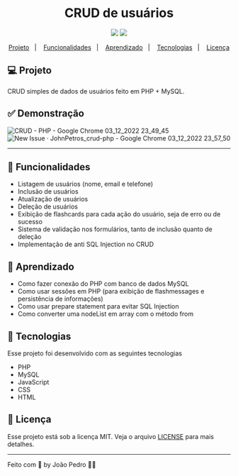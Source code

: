 <h1 align="center">
    CRUD de usuários
</h1>

<p align="center">
  <img src="https://img.shields.io/badge/last%20commit-november-blue" />
  <img src="https://img.shields.io/badge/license-MIT-success"/>
</p>

<p align="center">
  <a href="#-projeto">Projeto</a>&nbsp;&nbsp;&nbsp;|&nbsp;&nbsp;&nbsp;
  <a href="#-funcionalidades">Funcionalidades</a>&nbsp;&nbsp;&nbsp;|&nbsp;&nbsp;&nbsp;
  <a href="#-aprendizado">Aprendizado</a>&nbsp;&nbsp;&nbsp;|&nbsp;&nbsp;&nbsp;
  <a href="#-tecnologias">Tecnologias</a>&nbsp;&nbsp;&nbsp;|&nbsp;&nbsp;&nbsp;
  <a href="#-licença">Licença</a>
</p>

## 💻 Projeto

CRUD simples de dados de usuários feito em PHP + MySQL.

## ✅ Demonstração

![CRUD - PHP - Google Chrome 03_12_2022 23_49_45](https://user-images.githubusercontent.com/93893533/205471951-99e4b12f-75a4-4e11-bc12-16e1b7ce73af.png)
![New Issue · JohnPetros_crud-php - Google Chrome 03_12_2022 23_57_50](https://user-images.githubusercontent.com/93893533/205472008-5df3c83c-bcb9-4e86-8124-da41671780f6.png)

<hr>

## 🔗 Funcionalidades

- Listagem de usuários (nome, email e telefone)
- Inclusão de usuários
- Atualização de usuários
- Deleção de usuários
- Exibição de flashcards para cada ação do usuário, seja de erro ou de sucesso
- Sistema de validação nos formulários, tanto de inclusão quanto de deleção
- Implementação de anti SQL Injection no CRUD

## 📖 Aprendizado

- Como fazer conexão do PHP com banco de dados MySQL
- Como usar sessões em PHP (para exibição de flashmessages e persistência de informações)
- Como usar prepare statement para evitar SQL Injection
- Como converter uma nodeList em array com o método from

## 🚀 Tecnologias

Esse projeto foi desenvolvido com as seguintes tecnologias

- PHP
- MySQL
- JavaScript
- CSS
- HTML

## :memo: Licença

Esse projeto está sob a licença MIT. Veja o arquivo [LICENSE](LICENSE) para mais detalhes.

---

Feito com 💜 by João Pedro 👋🏻
